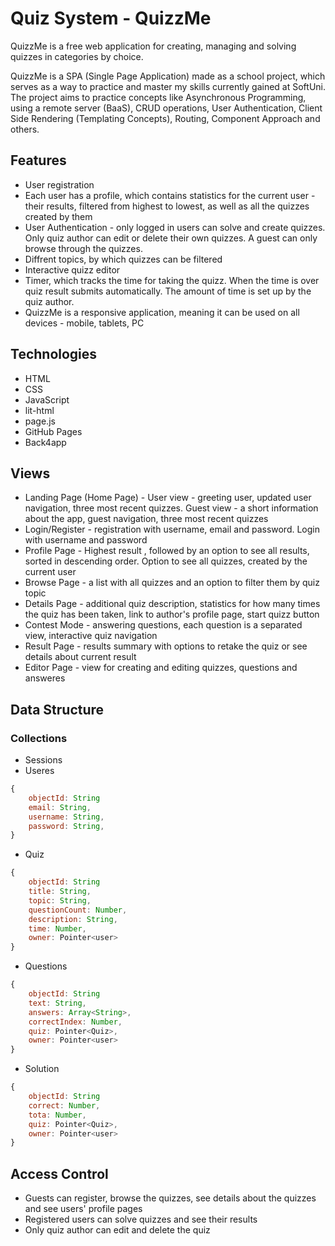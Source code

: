 # Quiz System - QuizzMe
QuizzMe is a free web application for creating, managing and solving quizzes in categories by choice.

QuizzMe is a SPA (Single Page Application) made as a school project, which serves as a way to practice and master my skills currently gained at SoftUni. The project aims to practice concepts like Asynchronous Programming, using a remote server (BaaS), CRUD operations, User Authentication, Client Side Rendering (Templating Concepts), Routing, Component Approach and others.


## Features
* User registration
* Each user has a profile, which contains statistics for the current user - their results, filtered from highest to lowest, as well as all the quizzes created by them
* User Authentication - only logged in users can solve and create quizzes. Only quiz author can edit or delete their own quizzes. A guest can only browse through the quizzes.
* Diffrent topics, by which quizzes can be filtered
* Interactive quizz editor
* Timer, which tracks the time for taking the quizz. When the time is over quiz result submits automatically. The amount of time is set up by the quiz author.
* QuizzMe is a responsive application, meaning it can be used on all devices - mobile, tablets, PC


## Technologies
* HTML
* CSS
* JavaScript
* lit-html
* page.js
* GitHub Pages
* Back4app

## Views
* Landing Page (Home Page) - User view - greeting user, updated user navigation, three most recent quizzes. Guest view - a short information about the app, guest navigation, three most recent quizzes
* Login/Register - registration with username, email and password. Login with username and password
* Profile Page - Highest result , followed by an option to see all results, sorted in descending order. Option to see all quizzes, created by the current user
* Browse Page - a list with all quizzes and an option to filter them by quiz topic
* Details Page - additional quiz description, statistics for how many times the quiz has been taken, link to author's profile page, start quizz button
* Contest Mode - answering questions, each question is a separated view, interactive quiz navigation
* Result Page - results summary with options to retake the quiz or see details about current result
* Editor Page - view for creating and editing quizzes, questions and answeres 

## Data Structure
### Collections
* Sessions
* Useres
```javascript
{
    objectId: String
    email: String,
    username: String,
    password: String,
}
```
* Quiz
```javascript
{
    objectId: String
    title: String,
    topic: String,
    questionCount: Number,
    description: String,
    time: Number,
    owner: Pointer<user>
}
```
* Questions
```javascript
{
    objectId: String
    text: String,
    answers: Array<String>,
    correctIndex: Number,
    quiz: Pointer<Quiz>,
    owner: Pointer<user>
}
```
* Solution
```javascript
{
    objectId: String
    correct: Number,
    tota: Number,
    quiz: Pointer<Quiz>,
    owner: Pointer<user>
}
```

## Access Control
* Guests can register, browse the quizzes, see details about the quizzes and see users' profile pages
* Registered users can solve quizzes and see their results
* Only quiz author can edit and delete the quiz